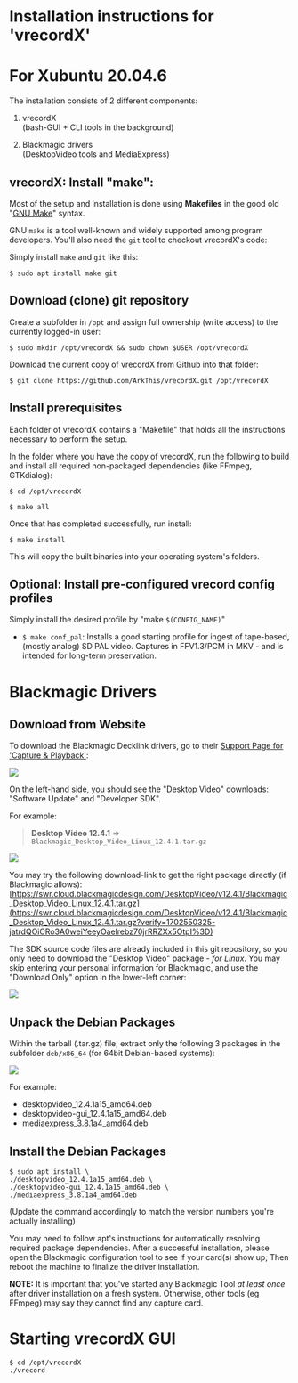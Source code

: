 # Installation instructions for 'vrecordX'

# For Xubuntu 20.04.6

The installation consists of 2 different components:

  1. vrecordX  
     (bash-GUI + CLI tools in the background)

  2. Blackmagic drivers  
     (DesktopVideo tools and MediaExpress)
     

## vrecordX: Install "make":

Most of the setup and installation is done using **Makefiles**
in the good old "[GNU Make](https://www.gnu.org/software/make/)" syntax.

GNU `make` is a tool well-known and widely supported among program developers.
You'll also need the `git` tool to checkout vrecordX's code:

Simply install `make` and `git` like this:

`$ sudo apt install make git`


## Download (clone) git repository

Create a subfolder in `/opt` and assign full ownership (write access) to the currently logged-in user:

`$ sudo mkdir /opt/vrecordX && sudo chown $USER /opt/vrecordX`

Download the current copy of vrecordX from Github into that folder:

`$ git clone https://github.com/ArkThis/vrecordX.git /opt/vrecordX`


## Install prerequisites

Each folder of vrecordX contains a "Makefile" that holds all the instructions
necessary to perform the setup.

In the folder where you have the copy of vrecordX, run the following to build
and install all required non-packaged dependencies (like FFmpeg, GTKdialog):

`$ cd /opt/vrecordX`

`$ make all`

Once that has completed successfully, run install:

`$ make install`

This will copy the built binaries into your operating system's folders.


## Optional: Install pre-configured vrecord config profiles

Simply install the desired profile by "make `$(CONFIG_NAME)`"

  * `$ make conf_pal`:
    Installs a good starting profile for ingest of tape-based, (mostly analog) SD PAL video.
    Captures in FFV1.3/PCM in MKV - and is intended for long-term preservation.


# Blackmagic Drivers

## Download from Website

To download the Blackmagic Decklink drivers, go to their [Support Page for 'Capture & Playback'](https://www.blackmagicdesign.com/support/family/capture-and-playback):

![](Resources/Documentation/blackmagic_download.png)

On the left-hand side, you should see the "Desktop Video" downloads:
"Software Update" and "Developer SDK".

For example:

> **Desktop Video 12.4.1** => `Blackmagic_Desktop_Video_Linux_12.4.1.tar.gz`

![](Resources/Documentation/blackmagic_download2.png)

You may try the following download-link to get the right package directly (if Blackmagic allows):
[https://swr.cloud.blackmagicdesign.com/DesktopVideo/v12.4.1/Blackmagic_Desktop_Video_Linux_12.4.1.tar.gz](https://swr.cloud.blackmagicdesign.com/DesktopVideo/v12.4.1/Blackmagic_Desktop_Video_Linux_12.4.1.tar.gz?verify=1702550325-jatrdQOiCRo3A0weiYeeyOaelrebz70jrRRZXx5OtpI%3D)

The SDK source code files are already included in this git repository, so you
only need to download the "Desktop Video" package - *for Linux*. You may skip
entering your personal information for Blackmagic, and use the "Download Only"
option in the lower-left corner:

![](Resources/Documentation/blackmagic_download_only.png)


## Unpack the Debian Packages

Within the tarball (.tar.gz) file, extract only the following 3 packages in the
subfolder `deb/x86_64` (for 64bit Debian-based systems):

![](Resources/Documentation/decklink_drivers_debian.png)

For example:

  * desktopvideo_12.4.1a15_amd64.deb
  * desktopvideo-gui_12.4.1a15_amd64.deb
  * mediaexpress_3.8.1a4_amd64.deb


## Install the Debian Packages

```
$ sudo apt install \
./desktopvideo_12.4.1a15_amd64.deb \
./desktopvideo-gui_12.4.1a15_amd64.deb \
./mediaexpress_3.8.1a4_amd64.deb
```

(Update the command accordingly to match the version numbers you're actually installing)

You may need to follow apt's instructions for automatically resolving required
package dependencies.  After a successful installation, please open the
Blackmagic configuration tool to see if your card(s) show up; Then reboot the
machine to finalize the driver installation.

**NOTE:** It is important that you've started any Blackmagic Tool *at least
once* after driver installation on a fresh system. Otherwise, other tools (eg
FFmpeg) may say they cannot find any capture card.


# Starting vrecordX GUI

```
$ cd /opt/vrecordX
./vrecord
```
